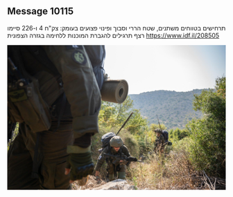 ## Message 10115

תרחישים בטווחים משתנים, שטח הררי וסבוך ופינוי פצועים בעומק:
צק"ח 4 ו-226 סיימו רצף תרגילים להגברת המוכנות ללחימה בגזרה הצפונית
  https://www.idf.il/208505

![Photo](10115/10115_photo.jpg)
